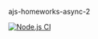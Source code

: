ajs-homeworks-async-2

[![Node.js CI](https://github.com/O-R-C/ajs-homeworks-async-2/actions/workflows/node.js.yml/badge.svg)](https://github.com/O-R-C/ajs-homeworks-async-2/actions/workflows/node.js.yml)

